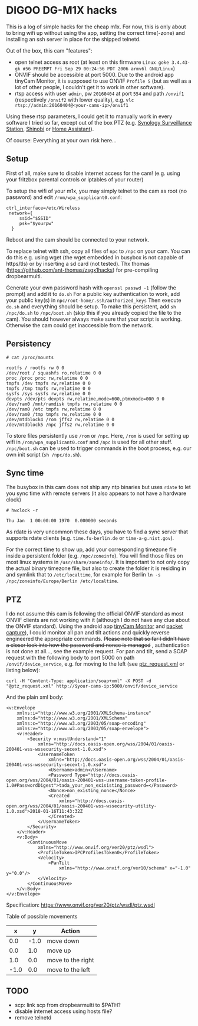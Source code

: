 # DIGOO DG-M1X hacks

This is a log of simple hacks for the cheap m1x. For now, this is only about to bring wifi up without using the app, setting the correct time(-zone) and installing an ssh server in place for the shipped telnetd.

Out of the box, this cam "features":
- open telnet access as root (at least on this firmware `Linux goke 3.4.43-gk #56 PREEMPT Fri Sep 29 00:24:56 PDT 2006 armv6l GNU/Linux`)
- ONVIF should be accessible at port 5000. Due to the android app tinyCam Monitor, it is supposed to use ONVIF `Profile S` (but as well as a lot of other people, I couldn't get it to work in other software). 
- rtsp access with user `admin`, pw `20160404` at port `554` and path `/onvif1` (respectively `/onvif2` with lower quality), e.g. `vlc rtsp://admin:20160404@<your-cams-ip>/onvif1`

Using these rtsp parameters, I could get it to manually work in every software I tried so far, except out of the box PTZ (e.g. [Synology Surveillance Station](https://www.synology.com/de-de/surveillance), [Shinobi](https://github.com/ShinobiCCTV/Shinobi) or [Home Assistant](https://home-assistant.io/)).

Of course: Everything at your own risk here…


## Setup

First of all, make sure to disable internet access for the cam! (e.g. using your fritzbox parental controls or iptables of your router)

To setup the wifi of your m1x, you may simply telnet to the cam as root (no password) and edit `/rom/wpa_supplicant0.conf`:

```
ctrl_interface=/etc/Wireless  
 network={ 
     ssid="$SSID"   
     psk="$yourpw"
  }
```

Reboot and the cam should be connected to your network.

To replace telnet with ssh, copy all files of `npc` to `/npc` on your cam. You can do this e.g. using wget
(the wget embedded in busybox is not capable of https/tls) or by inserting a sd card (not tested).
Thx thomas (https://github.com/ant-thomas/zsgx1hacks) for pre-compiling dropbearmulti.

Generate your own password hash with `openssl passwd -1` (follow the prompt) and add it to `do.sh`
For a public key authentication to work, add your public key(s) in `npc/root-home/.ssh/authorized_keys`
Then execute `do.sh` and everything should be setup. To make this persistent, add `sh /npc/do.sh` to `/npc/boot.sh` (skip this if you already copied the file to the cam). You should however always make sure that your script is working. Otherwise the cam could get inaccessible from the network.


## Persistency

```
# cat /proc/mounts 

rootfs / rootfs rw 0 0
/dev/root / squashfs ro,relatime 0 0
proc /proc proc rw,relatime 0 0
tmpfs /dev tmpfs rw,relatime 0 0
tmpfs /tmp tmpfs rw,relatime 0 0
sysfs /sys sysfs rw,relatime 0 0
devpts /dev/pts devpts rw,relatime,mode=600,ptmxmode=000 0 0
/dev/ram0 /mnt/ramdisk tmpfs rw,relatime 0 0
/dev/ram0 /etc tmpfs rw,relatime 0 0
/dev/ram0 /tmp tmpfs rw,relatime 0 0
/dev/mtdblock4 /rom jffs2 rw,relatime 0 0
/dev/mtdblock5 /npc jffs2 rw,relatime 0 0

```

To store files persistently use `/rom` or `/npc`. Here, `/rom` is used for setting up wifi in `/rom/wpa_supplicant0.conf` and `/npc` is used for all other stuff. `/npc/boot.sh` can be used to trigger commands in the boot process, e.g. our own init script (`sh /npc/do.sh`).



## Sync time

The busybox in this cam does not ship any ntp binaries but uses `rdate` to let you sync time with remote servers (it also appears to not have a hardware clock)
```
# hwclock -r

Thu Jan  1 00:00:00 1970  0.000000 seconds
```

As rdate is very uncommon these days, you have to find a sync server that supports rdate clients (e.g. `time.fu-berlin.de` or `time-a-g.nist.gov`).

For the correct time to show up, add your corresponding timezone file inside a persistent folder (e.g. `/npc/zoneinfo`). You will find those files on most linux systems in `/usr/share/zoneinfo/`. It is important to not only copy the actual binary timezone file, but also to create the folder it is residing in and symlink that to `/etc/localtime`, for example for Berlin `ln -s /npc/zoneinfo/Europe/Berlin /etc/localtime`.


## PTZ

I do not assume this cam is following the official ONVIF standard as most ONVIF clients are not working with it (although I do not have any clue about the ONVIF standard).
Using the android app [tinyCam Monitor](https://play.google.com/store/apps/details?id=com.alexvas.dvr&hl=de) and [packet capture](https://play.google.com/store/apps/details?id=app.greyshirts.sslcapture&hl=de)), I could monitor all pan and tilt actions and quickly reverse engineered the appropriate commands. ~~Please note that so far I didn't have a closer look into how the password and nonce is managed~~ , authentication is not done at all…, see the example request.
For pan and tilt, send a SOAP request with the following body to port 5000 on path `/onvif/device_service`, e.g. for moving to the left (see [ptz_request.xml](ptz_request.xml) or listing below):

`curl -H "Content-Type: application/soap+xml" -X POST -d "@ptz_request.xml" http://$your-cams-ip:5000/onvif/device_service`

And the plain xml body:
```
<v:Envelope 
    xmlns:i="http://www.w3.org/2001/XMLSchema-instance" 
    xmlns:d="http://www.w3.org/2001/XMLSchema" 
    xmlns:c="http://www.w3.org/2003/05/soap-encoding" 
    xmlns:v="http://www.w3.org/2003/05/soap-envelope">
    <v:Header>
        <Security v:mustUnderstand="1" 
            xmlns="http://docs.oasis-open.org/wss/2004/01/oasis-200401-wss-wssecurity-secext-1.0.xsd">
            <UsernameToken 
                xmlns="http://docs.oasis-open.org/wss/2004/01/oasis-200401-wss-wssecurity-secext-1.0.xsd">
                <Username>admin</Username>
                <Password Type="http://docs.oasis-open.org/wss/2004/01/oasis-200401-wss-username-token-profile-1.0#PasswordDigest">tada_your_non_exisisting_password=</Password>
                <Nonce>non_existing_nonce</Nonce>
                <Created 
                    xmlns="http://docs.oasis-open.org/wss/2004/01/oasis-200401-wss-wssecurity-utility-1.0.xsd">2018-01-16T11:43:32Z
                </Created>
            </UsernameToken>
        </Security>
    </v:Header>
    <v:Body>
        <ContinuousMove 
            xmlns="http://www.onvif.org/ver20/ptz/wsdl">
            <ProfileToken>IPCProfilesToken0</ProfileToken>
            <Velocity>
                <PanTilt 
                    xmlns="http://www.onvif.org/ver10/schema" x="-1.0" y="0.0"/>
            </Velocity>
        </ContinuousMove>
    </v:Body>
</v:Envelope>

```
Specification: https://www.onvif.org/ver20/ptz/wsdl/ptz.wsdl

Table of possible movements

| x    | y    | Action            |
|------|------|-------------------|
| 0.0  | -1.0 | move down         |
| 0.0  | 1.0  | move up           |
| 1.0  | 0.0  | move to the right |
| -1.0 | 0.0  | move to the left  |




## TODO 
  - scp: link scp from dropbearmulti to $PATH?
  - disable internet access using hosts file?
  - remove telnetd

